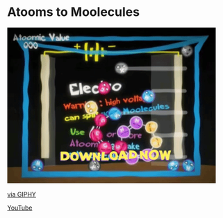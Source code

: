Atooms to Moolecules
===
[![](dypmpdIuuGgOlfM4qH.gif)][video]

[via GIPHY](https://giphy.com/gifs/dypmpdIuuGgOlfM4qH)

[YouTube][video]

[video]: https://youtu.be/F1EuZnheoMQ
